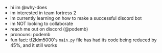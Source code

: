 - hi im @why-does
- im interested in team fortress 2
- im currently learning on how to make a successful discord bot
- im NOT looking to collaborate
- reach me out on discord (@podemb)
- pronouns: podemb
- fun fact: tf2ldm5000's `main.py` file has had its code being reduced by 45%, and it still works
